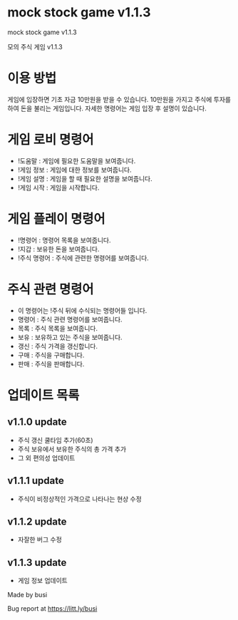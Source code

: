 # mock stock game v1.1.3
mock stock game v1.1.3

모의 주식 게임 v1.1.3

# 이용 방법

게임에 입장하면 기초 자금 10만원을 받을 수 있습니다.
10만원을 가지고 주식에 투자를 하여 돈을 불리는 게임입니다.
자세한 명령어는 게임 입장 후 설명이 있습니다.


# 게임 로비 명령어

- !도움말 : 게임에 필요한 도움말을 보여줍니다.
- !게임 정보 : 게임에 대한 정보를 보여줍니다.
- !게임 설명 : 게임을 할 때 필요한 설명을 보여줍니다.
- !게임 시작 : 게임을 시작합니다.

# 게임 플레이 명령어

- !명령어 : 명령어 목록을 보여줍니다.
- !지갑 : 보유한 돈을 보여줍니다.
- !주식 명령어 : 주식에 관련한 명령어를 보여줍니다.

# 주식 관련 명령어

- 이 명령어는 !주식 뒤에 수식되는 명령어들 입니다.
- 명령어 : 주식 관련 명령어를 보여줍니다.
- 목록 : 주식 목록을 보여줍니다.
- 보유 : 보유하고 있는 주식을 보여줍니다.
- 갱신 : 주식 가격을 갱신합니다.
- 구매 : 주식을 구매합니다.
- 판매 : 주식을 판매합니다.

# 업데이트 목록

## v1.1.0 update

- 주식 갱신 쿨타임 추가(60초)
- 주식 보유에서 보유한 주식의 총 가격 추가 
- 그 외 편의성 업데이트

## v1.1.1 update

- 주식이 비정상적인 가격으로 나타나는 현상 수정

## v1.1.2 update

- 자잘한 버그 수정

## v1.1.3 update

- 게임 정보 업데이트



Made by busi

Bug report at https://litt.ly/busi
